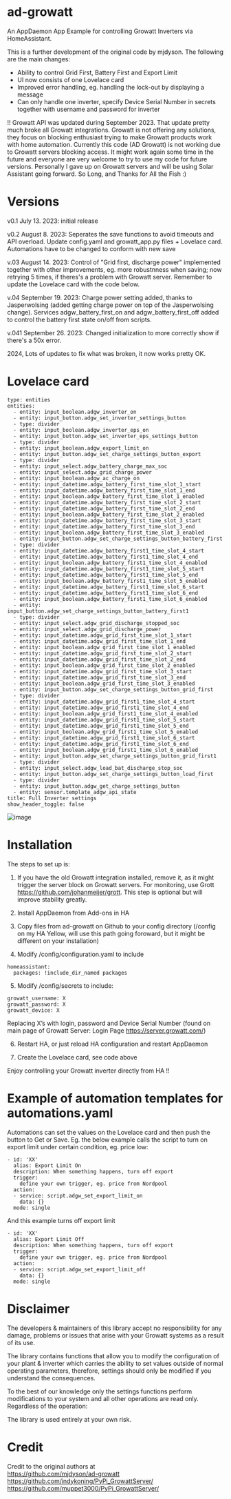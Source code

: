 # ad-growatt

An AppDaemon App Example for controlling Growatt Inverters via HomeAssistant.

This is a further development of the original code by mjdyson. The following are the main changes:
- Ability to control Grid First, Battery First and Export Limit
- UI now consists of one Lovelace card
- Improved error handling, eg. handling the lock-out by displaying a message
- Can only handle one inverter, specify Device Serial Number in secrets together with username and password for inverter

!! Growatt API was updated during September 2023. That update pretty much broke all Growatt integrations. Growatt is not offering any solutions, they focus on blocking enthusiast trying to make Growatt products work with home automation. Currently this code (AD Growatt) is not working due to Growatt servers blocking access. It might work again some time in the future and everyone are very welcome to try to use my code for future versions.
Personally I gave up on Growatt servers and will be using Solar Assistant going forward. So Long, and Thanks for All the Fish :)

# Versions
v0.1 July 13. 2023: initial release

v0.2 August 8. 2023: Seperates the save functions to avoid timeouts and API overload. Update config.yaml and growatt_app.py files + Lovelace card. Automations have to be changed to conform with new save

v.03 August 14. 2023: Control of "Grid first, discharge power" implemented together with other improvements, eg. more robustnness when saving; now retrying 5 times, if theres's a problem with Growatt server. Remember to update the Lovelace card with the code below.

v.04 September 19. 2023: Charge power setting added, thanks to Jasperwolsing (added getting charge power on top of the Jasperwolsing change). Services adgw_battery_first_on and adgw_battery_first_off added to control the battery first state on/off from scripts. 

v.041 September 26. 2023: Changed initialization to more correctly show if there's a 50x error.

2024, Lots of updates to fix what was broken, it now works pretty OK.

# Lovelace card
```
type: entities
entities:
  - entity: input_boolean.adgw_inverter_on
  - entity: input_button.adgw_set_inverter_settings_button
  - type: divider
  - entity: input_boolean.adgw_inverter_eps_on
  - entity: input_button.adgw_set_inverter_eps_settings_button
  - type: divider
  - entity: input_boolean.adgw_export_limit_on
  - entity: input_button.adgw_set_charge_settings_button_export
  - type: divider
  - entity: input_select.adgw_battery_charge_max_soc
  - entity: input_select.adgw_grid_charge_power
  - entity: input_boolean.adgw_ac_charge_on
  - entity: input_datetime.adgw_battery_first_time_slot_1_start
  - entity: input_datetime.adgw_battery_first_time_slot_1_end
  - entity: input_boolean.adgw_battery_first_time_slot_1_enabled
  - entity: input_datetime.adgw_battery_first_time_slot_2_start
  - entity: input_datetime.adgw_battery_first_time_slot_2_end
  - entity: input_boolean.adgw_battery_first_time_slot_2_enabled
  - entity: input_datetime.adgw_battery_first_time_slot_3_start
  - entity: input_datetime.adgw_battery_first_time_slot_3_end
  - entity: input_boolean.adgw_battery_first_time_slot_3_enabled
  - entity: input_button.adgw_set_charge_settings_button_battery_first
  - type: divider
  - entity: input_datetime.adgw_battery_first1_time_slot_4_start
  - entity: input_datetime.adgw_battery_first1_time_slot_4_end
  - entity: input_boolean.adgw_battery_first1_time_slot_4_enabled
  - entity: input_datetime.adgw_battery_first1_time_slot_5_start
  - entity: input_datetime.adgw_battery_first1_time_slot_5_end
  - entity: input_boolean.adgw_battery_first1_time_slot_5_enabled
  - entity: input_datetime.adgw_battery_first1_time_slot_6_start
  - entity: input_datetime.adgw_battery_first1_time_slot_6_end
  - entity: input_boolean.adgw_battery_first1_time_slot_6_enabled
  - entity: input_button.adgw_set_charge_settings_button_battery_first1
  - type: divider
  - entity: input_select.adgw_grid_discharge_stopped_soc
  - entity: input_select.adgw_grid_discharge_power
  - entity: input_datetime.adgw_grid_first_time_slot_1_start
  - entity: input_datetime.adgw_grid_first_time_slot_1_end
  - entity: input_boolean.adgw_grid_first_time_slot_1_enabled
  - entity: input_datetime.adgw_grid_first_time_slot_2_start
  - entity: input_datetime.adgw_grid_first_time_slot_2_end
  - entity: input_boolean.adgw_grid_first_time_slot_2_enabled
  - entity: input_datetime.adgw_grid_first_time_slot_3_start
  - entity: input_datetime.adgw_grid_first_time_slot_3_end
  - entity: input_boolean.adgw_grid_first_time_slot_3_enabled
  - entity: input_button.adgw_set_charge_settings_button_grid_first
  - type: divider
  - entity: input_datetime.adgw_grid_first1_time_slot_4_start
  - entity: input_datetime.adgw_grid_first1_time_slot_4_end
  - entity: input_boolean.adgw_grid_first1_time_slot_4_enabled
  - entity: input_datetime.adgw_grid_first1_time_slot_5_start
  - entity: input_datetime.adgw_grid_first1_time_slot_5_end
  - entity: input_boolean.adgw_grid_first1_time_slot_5_enabled
  - entity: input_datetime.adgw_grid_first1_time_slot_6_start
  - entity: input_datetime.adgw_grid_first1_time_slot_6_end
  - entity: input_boolean.adgw_grid_first1_time_slot_6_enabled
  - entity: input_button.adgw_set_charge_settings_button_grid_first1
  - type: divider
  - entity: input_select.adgw_load_bat_discharge_stop_soc
  - entity: input_button.adgw_set_charge_settings_button_load_first
  - type: divider
  - entity: input_button.adgw_get_charge_settings_button
  - entity: sensor.template_adgw_api_state
title: Full Inverter settings
show_header_toggle: false
```
![image](https://github.com/KasperHolchKragelund/ad-growatt/assets/127233863/884fef5f-f24a-4b08-b74e-34e9420f763d)

# Installation
The steps to set up is:

1. If you have the old Growatt integration installed, remove it, as it might trigger the server block on Growatt servers. For monitoring, use Grott https://github.com/johanmeijer/grott. This step is optional but will improve stability greatly.

2. Install AppDaemon from Add-ons in HA

3. Copy files from ad-growatt on Github to your config directory (/config on my HA Yellow, will use this path going foroward, but it might be different on your installation)

4. Modify /config/configuration.yaml to include
```
homeassistant:
  packages: !include_dir_named packages
```

5. Modify /config/secrets to include:
```
growatt_username: X
growatt_password: X
growatt_device: X
```
Replacing X’s with login, password and Device Serial Number (found on main page of Growatt Server: Login Page https://server.growatt.com/)

6. Restart HA, or just reload HA configuration and restart AppDaemon

7. Create the Lovelace card, see code above

Enjoy controlling your Growatt inverter directly from HA !!


# Example of automation templates for automations.yaml
Automations can set the values on the Lovelace card and then push the button to Get or Save. Eg. the below example calls the script to turn on export limit under certain condition, eg. price low:
```
- id: 'XX'
  alias: Export Limit On
  description: When something happens, turn off export
  trigger:
    define your own trigger, eg. price from Nordpool
  action:
  - service: script.adgw_set_export_limit_on
    data: {}
  mode: single
```
And this example turns off export limit
```
- id: 'XX'
  alias: Export Limit Off
  description: When something happens, turn off export
  trigger:
    define your own trigger, eg. price from Nordpool
  action:
  - service: script.adgw_set_export_limit_off
    data: {}
  mode: single
```

# Disclaimer

The developers & maintainers of this library accept no responsibility for any damage, problems or issues that arise with your Growatt systems as a result of its use.

The library contains functions that allow you to modify the configuration of your plant & inverter which carries the ability to set values outside of normal operating parameters, therefore, settings should only be modified if you understand the consequences.

To the best of our knowledge only the settings functions perform modifications to your system and all other operations are read only. Regardless of the operation:

The library is used entirely at your own risk.

# Credit

Credit to the original authors at  
https://github.com/mjdyson/ad-growatt
https://github.com/indykoning/PyPi_GrowattServer/
https://github.com/muppet3000/PyPi_GrowattServer/
